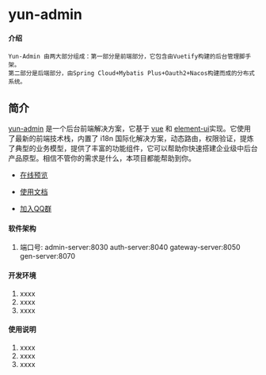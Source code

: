 # yun-admin

#### 介绍
    Yun-Admin 由两大部分组成：第一部分是前端部分，它包含由Vuetify构建的后台管理脚手架。
    第二部分是后端部分，由Spring Cloud+Mybatis Plus+Oauth2+Nacos构建而成的分布式系统。
## 简介

[yun-admin](https://panjiachen.github.io/vue-element-admin) 是一个后台前端解决方案，它基于 [vue](https://github.com/vuejs/vue) 和 [element-ui](https://github.com/ElemeFE/element)实现。它使用了最新的前端技术栈，内置了 i18n 国际化解决方案，动态路由，权限验证，提炼了典型的业务模型，提供了丰富的功能组件，它可以帮助你快速搭建企业级中后台产品原型。相信不管你的需求是什么，本项目都能帮助到你。

- [在线预览](https://yun-admin.cn)

- [使用文档](https://yun-admin.cn/docs)

- [加入QQ群](https://gitter.im/vue-element-admin/discuss)

#### 软件架构
1. 端口号:
    admin-server:8030
    auth-server:8040
    gateway-server:8050
    gen-server:8070

#### 开发环境

1. xxxx
2. xxxx
3. xxxx

#### 使用说明

1. xxxx
2. xxxx
3. xxxx